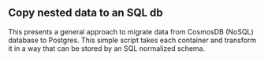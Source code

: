 ## Copy nested data to an SQL db
This presents a general approach to migrate data from CosmosDB (NoSQL) database to Postgres. This simple script takes each container and transform it in a way that can be stored by an SQL normalized schema.
